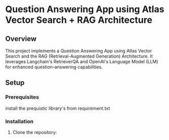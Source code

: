 # Question Answering App using Atlas Vector Search + RAG Architecture

## Overview

This project implements a Question Answering App using Atlas Vector Search and the RAG (Retrieval-Augmented Generation) Architecture. It leverages Langchain's RetrieverQA and OpenAI's Language Model (LLM) for enhanced question-answering capabilities.

## Setup

### Prerequisites
install the prequistic library's from requirement.txt

### Installation

1. Clone the repository:
